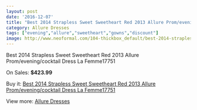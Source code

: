 ```yaml
---
layout: post
date: '2016-12-07'
title: "Best 2014 Strapless Sweet Sweetheart Red 2013 Allure Prom/evening/cocktail Dress La Femme17751"
category: Allure Dresses
tags: ["evening","allure","sweetheart","gowns","discount"]
image: http://www.neoformal.com/104-thickbox_default/best-2014-strapless-sweet-sweetheart-red-2013-allure-prom-evening-cocktail-dress-la-femme17751.jpg
---
```

Best 2014 Strapless Sweet Sweetheart Red 2013 Allure Prom/evening/cocktail Dress La Femme17751

On Sales: **$423.99**
<a href="https://www.neoformal.com/en/allure-dresses/36-best-2014-strapless-sweet-sweetheart-red-2013-allure-prom-evening-cocktail-dress-la-femme17751.html"><amp-img layout="responsive" width="600" height="600" src="//www.neoformal.com/104-thickbox_default/best-2014-strapless-sweet-sweetheart-red-2013-allure-prom-evening-cocktail-dress-la-femme17751.jpg" alt="Best 2014 Strapless Sweet Sweetheart Red 2013 Allure Prom/evening/cocktail Dress La Femme17751 0" /></a>
<a href="https://www.neoformal.com/en/allure-dresses/36-best-2014-strapless-sweet-sweetheart-red-2013-allure-prom-evening-cocktail-dress-la-femme17751.html"><amp-img layout="responsive" width="600" height="600" src="//www.neoformal.com/105-thickbox_default/best-2014-strapless-sweet-sweetheart-red-2013-allure-prom-evening-cocktail-dress-la-femme17751.jpg" alt="Best 2014 Strapless Sweet Sweetheart Red 2013 Allure Prom/evening/cocktail Dress La Femme17751 1" /></a>

Buy it: [Best 2014 Strapless Sweet Sweetheart Red 2013 Allure Prom/evening/cocktail Dress La Femme17751](https://www.neoformal.com/en/allure-dresses/36-best-2014-strapless-sweet-sweetheart-red-2013-allure-prom-evening-cocktail-dress-la-femme17751.html "Best 2014 Strapless Sweet Sweetheart Red 2013 Allure Prom/evening/cocktail Dress La Femme17751")

View more: [Allure Dresses](https://www.neoformal.com/en/2-allure-dresses "Allure Dresses")
